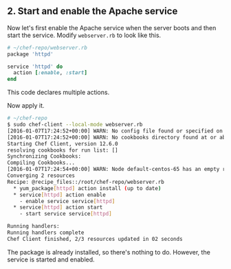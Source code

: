 ## 2. Start and enable the Apache service

Now let's first enable the Apache service when the server boots and then start the service. Modify <code class="file-path">webserver.rb</code> to look like this.

```ruby
# ~/chef-repo/webserver.rb
package 'httpd'

service 'httpd' do
  action [:enable, :start]
end
```

This code declares multiple actions.

Now apply it.

```bash
# ~/chef-repo
$ sudo chef-client --local-mode webserver.rb
[2016-01-07T17:24:52+00:00] WARN: No config file found or specified on command line, using command line options.
[2016-01-07T17:24:52+00:00] WARN: No cookbooks directory found at or above current directory.  Assuming /root/chef-repo.
Starting Chef Client, version 12.6.0
resolving cookbooks for run list: []
Synchronizing Cookbooks:
Compiling Cookbooks...
[2016-01-07T17:24:54+00:00] WARN: Node default-centos-65 has an empty run list.
Converging 2 resources
Recipe: @recipe_files::/root/chef-repo/webserver.rb
  * yum_package[httpd] action install (up to date)
  * service[httpd] action enable
    - enable service service[httpd]
  * service[httpd] action start
    - start service service[httpd]

Running handlers:
Running handlers complete
Chef Client finished, 2/3 resources updated in 02 seconds
```

The package is already installed, so there's nothing to do. However, the service is started and enabled.

